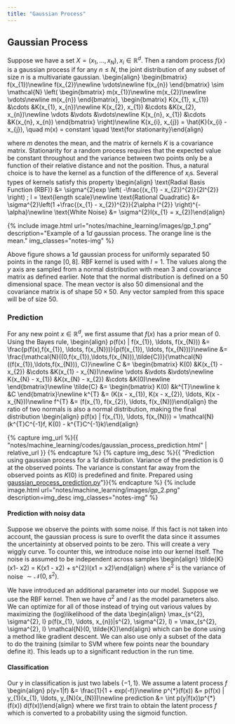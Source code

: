 ```yaml
---
title: "Gaussian Process"
---
```


## Gaussian Process

Suppose we have a set $X = (x_{1}, \ldots, x_{N}), x_{i} \in \mathbb{R}^{d}$. Then a random process $f(x)$ is a gaussian process if for any $n \leq N$, the joint distribution of any subset of size $n$ is a multivariate gaussian.
\begin{align}
    \begin{bmatrix} f(x_{1})\newline f(x_{2})\newline \vdots\newline f(x_{n}) \end{bmatrix} \sim \mathcal{N} \left( \begin{bmatrix} m(x_{1})\newline m(x_{2})\newline \vdots\newline m(x_{n}) \end{bmatrix}, \begin{bmatrix} K(x_{1}, x_{1}) &\cdots &K(x_{1}, x_{n})\newline K(x_{2}, x_{1}) &\cdots &K(x_{2}, x_{n})\newline \vdots &\vdots &\vdots\newline K(x_{n}, x_{1}) &\cdots &K(x_{n}, x_{n}) \end{bmatrix}  \right)\newline
    K(x_{i}, x_{j}) = \hat{K}(x_{i} - x_{j}), \quad m(x) = constant \quad \text{for stationarity}\end{align}

where $m$ denotes the mean, and the matrix of kernels $K$ is a covariance matrix. Stationarity for a random process requires that the expected value be constant throughout and the variance between two points only be a function of their relative distance and not the position. Thus, a natural choice is to have the kernel as a function of the difference of $x_{i}$s. Several types of kernels satisfy this property
\begin{align}
    \text{Radial Basis Function (RBF)} &= \sigma^{2}exp \left( -\frac{(x_{1} - x_{2})^{2}}{2l^{2}} \right) \; l = \text{length scale}\newline
    \text{Rational Quadratic} &= \sigma^{2}\left(1 +\frac{(x_{1} - x_{2})^{2}}{2\alpha l^{2}} \right)^{-\alpha}\newline
    \text{White Noise} &= \sigma^{2}I(x_{1} = x_{2})\end{align}

{% include image.html url="notes/machine_learning/images/gp_1.png" description="Example of a $1d$ gaussian process. The orange line is the mean." img_classes="notes-img" %}

Above figure shows a $1d$ gaussian process for uniformly separated $50$ points in the range $[0,8]$. RBF kernel is used with $l = 1$. The values along the $y$ axis are sampled from a normal distribution with mean $3$ and covariance matrix as defined earlier. Note that the normal distribution is defined on a $50$ dimensional space. The mean vector is also $50$ dimensional and the covariance matrix is of shape $50 \times 50$. Any vector sampled from this space will be of size $50$.

### Prediction

For any new point $x \in \mathbb{R}^{d}$, we first assume that $f(x)$ has a prior mean of $0$. Using the Bayes rule,
\begin{align}
    p(f(x) | f(x_{1}), \ldots, f(x_{N})) &= \frac{p(f(x),f(x_{1}), \ldots, f(x_{N}))}{p(f(x_{1}), \ldots, f(x_{N}))}\newline
    &= \frac{\mathcal{N}((0,f(x_{1}),\ldots,f(x_{N})),\tilde{C})}{\mathcal{N}((f(x_{1}),\ldots,f(x_{N})), C)}\newline
    C &= \begin{bmatrix} K(0) &K(x_{1} - x_{2}) &\cdots &K(x_{1} - x_{N})\newline \vdots &\vdots &\vdots\newline K(x_{N} - x_{1}) &K(x_{N} - x_{2}) &\cdots &K(0)\newline \end{bmatrix}\newline
    \tilde{C} &= \begin{bmatrix} K(0) &k^{T}\newline k &C \end{bmatrix}\newline
    k^{T} &= (K(x - x_{1}), K(x - x_{2}), \ldots, K(x - x_{N}))\newline
    f^{T} &= (f(x_{1}, f(x_{2}), \ldots, f(x_{N}))\end{align}
the ratio of two normals is also a normal distribution, making the final distribution
\begin{align}
    p(f(x) | f(x_{1}), \ldots, f(x_{N})) = \mathcal{N}(k^{T}C^{-1}f, K(0) - k^{T}C^{-1}k)\end{align}

{% capture img_url %}{{ "notes/machine_learning/codes/gaussian_process_prediction.html" | relative_url }} {% endcapture %}
{% capture img_desc %}{{ "Prediction using gaussian process for a $1d$ distribution. Variance of the prediction is $0$ at the observed points. The variance is constant far away from the observed points as $K(0)$ is predefined and finite. Prepared using <a href='" | append: img_url | append: "'>gaussian_process_prediction.py</a>"}}{% endcapture %}
{% include image.html url="notes/machine_learning/images/gp_2.png" description=img_desc img_classes="notes-img" %}

#### Prediction with noisy data

Suppose we observe the points with some noise. If this fact is not taken into account, the gaussian process is sure to overfit the data since it assumes the uncertaininty at observed points to be zero. This will create a very wiggly curve. To counter this, we introduce noise into our kernel itself. The noise is assumed to be independent across samples
\begin{align}
    \tilde{K}(x1- x2) = K(x1 - x2) + s^{2}I(x1 = x2)\end{align}
where $s^{2}$ is the variance of noise $\sim \mathcal{N}(0, s^{2})$.


We have introduced an additional parameter into our model. Suppose we use the RBF kernel. Then we have $\sigma^{2}$ and $l$ as the model parameters also. We can optimize for all of those instead of trying out various values by maximizing the (log)likelihood of the data
\begin{align}
    \max_{s^{2}, \sigma^{2}, l} p(f(x_{1}, \ldots, x_{n})|s^{2}, \sigma^{2}, l)
    = \max_{s^{2}, \sigma^{2}, l} \mathcal{N}(0, \tilde{K})\end{align}
which can be done using a method like gradient descent. We can also use only a subset of the data to do the training (similar to SVM where few points near the boundary define it). This leads up to a significant reduction in the run time.

#### Classification

Our y in classification is just two labels $\{-1,1 \}$. We assume a latent process $f$
\begin{align}
    p(y=1|f) &= \frac{1}{1 + exp(-f)}\newline
    p^{\*}(f(x)) &= p(f(x) | y_{1}(x_{1}, \ldots, y_{N}(x_{N}))\newline
    prediction &= \int p(y|f(x))p^{\*}(f(x)) d(f(x))\end{align}
where we first train to obtain the latent process $f$ which is converted to a probability using the sigmoid function.
